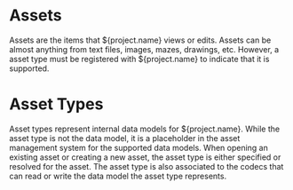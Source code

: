 # Assets
Assets are the items that ${project.name} views or edits. Assets can be 
almost anything from text files, images, mazes, drawings, etc. However, a
asset type must be registered with ${project.name} to indicate that it is
supported.
 
# Asset Types
Asset types represent internal data models for ${project.name}. While the 
asset type is not the data model, it is a placeholder in the asset
management system for the supported data models. When opening an existing
asset or creating a new asset, the asset type is either specified
or resolved for the asset. The asset type is also associated to the 
codecs that can read or write the data model the asset type represents.

